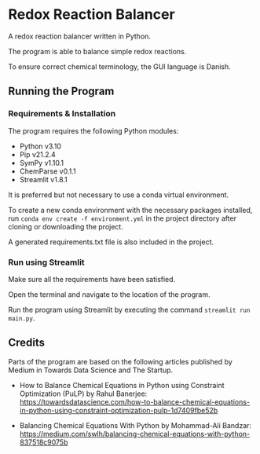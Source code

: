# Redox Reaction Balancer

A redox reaction balancer written in Python.

The program is able to balance simple redox reactions.

To ensure correct chemical terminology, the GUI language is Danish.

## Running the Program

### Requirements & Installation

The program requires the following Python modules:

- Python v3.10
- Pip v21.2.4
- SymPy v1.10.1
- ChemParse v0.1.1
- Streamlit v1.8.1

It is preferred but not necessary to use a conda virtual environment.

To create a new conda environment with the necessary packages installed, run `conda env create -f environment.yml` in the project directory after cloning or downloading the project.

A generated requirements.txt file is also included in the project.

### Run using Streamlit

Make sure all the requirements have been satisfied.

Open the terminal and navigate to the location of the program.

Run the program using Streamlit by executing the command `streamlit run main.py`.

## Credits

Parts of the program are based on the following articles published by Medium in Towards Data Science and The Startup.

- How to Balance Chemical Equations in Python using Constraint Optimization (PuLP) by Rahul Banerjee: <https://towardsdatascience.com/how-to-balance-chemical-equations-in-python-using-constraint-optimization-pulp-1d7409fbe52b>

- Balancing Chemical Equations With Python by Mohammad-Ali Bandzar: <https://medium.com/swlh/balancing-chemical-equations-with-python-837518c9075b>
